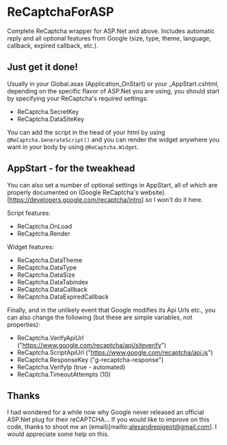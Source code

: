 # ReCaptchaForASP
Complete ReCaptcha wrapper for ASP.Net and above. Includes automatic reply and all optional features from Google (size, type, theme, language, callback, expired callback, etc.).

## Just get it done!

Usually in your Global.asax (Application_OnStart) or your _AppStart.cshtml, depending on the specific flavor of ASP.Net you are using, you should start by specifying your ReCaptcha's required settings:

- ReCaptcha.SecretKey
- ReCaptcha.DataSiteKey

You can add the script in the head of your html by using `@ReCaptcha.GenerateScript()` and you can render the widget anywhere you want in your body by using `@ReCaptcha.Widget`.

## AppStart - for the tweakhead

You can also set a number of optional settings in AppStart, all of which are properly documented on (Google ReCaptcha's website).[https://developers.google.com/recaptcha/intro] so I won't do it here.

Script features:
- ReCaptcha.OnLoad
- ReCaptcha.Render

Widget features:
- ReCaptcha.DataTheme
- ReCaptcha.DataType
- ReCaptcha.DataSize
- ReCaptcha.DataTabindex
- ReCaptcha.DataCallback
- ReCaptcha.DataExpiredCallback

Finally, and in the unlikely event that Google modifies its Api Urls etc., you can also change the following (but these are simple variables, not properties):
- ReCaptcha.VerifyApiUrl ("https://www.google.com/recaptcha/api/siteverify")
- ReCaptcha.ScriptApiUrl ("https://www.google.com/recaptcha/api.js")
- ReCaptcha.ResponseKey ("g-recaptcha-response")
- ReCaptcha.VerifyIp (true - automated)
- ReCaptcha.TimeoutAttempts (10)

## Thanks
I had wondered for a while now why Google never released an official ASP.Net plug for their reCAPTCHA... If you would like to improve on this code, thanks to shoot me an (email)[mailto:alexandrepigeot@gmail.com]. I would appreciate some help on this.
